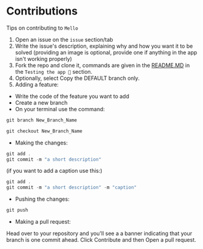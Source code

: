 # Contributions

Tips on contributing to ```Mello```

1) Open an issue on the ```issue``` section/tab
2) Write the issue's description, explaining why and how you want it to be solved (providing an image is optional, provide one if anything in the app isn't working properly)
3) Fork the repo and clone it, commands are given in the [README.MD](README.MD) in the ```Testing the app 📱``` section.
4) Optionally, select Copy the DEFAULT branch only.
5) Adding a feature:
- Write the code of the feature you want to add
- Create a new branch 
- On your terminal use the command: 
```Powershell
git branch New_Branch_Name
```
```Powershell
git checkout New_Branch_Name
```
- Making the changes:
```Powershell
git add .
git commit -m "a short description"
```
(if you want to add a caption use this:)
```Powershell
git add .
git commit -m "a short description" -m "caption"
```
- Pushing the changes:
```POWERSHELL
git push
```

- Making a pull request:

Head over to your repository and you'll see a a banner indicating that your branch is one commit ahead. Click Contribute and then Open a pull request.